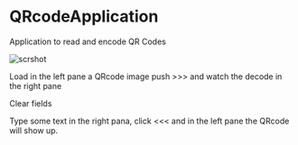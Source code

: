 # QRcodeApplication
Application to read and encode QR Codes


![scrshot](https://user-images.githubusercontent.com/47536593/217021819-1fd45ab3-37e3-44a2-bfcc-7e1d9817e46c.png)

Load in the left pane a QRcode image push >>> and watch the decode in the right pane

Clear fields

Type some text in the right pana, click <<< and in the left pane the QRcode will show up.


